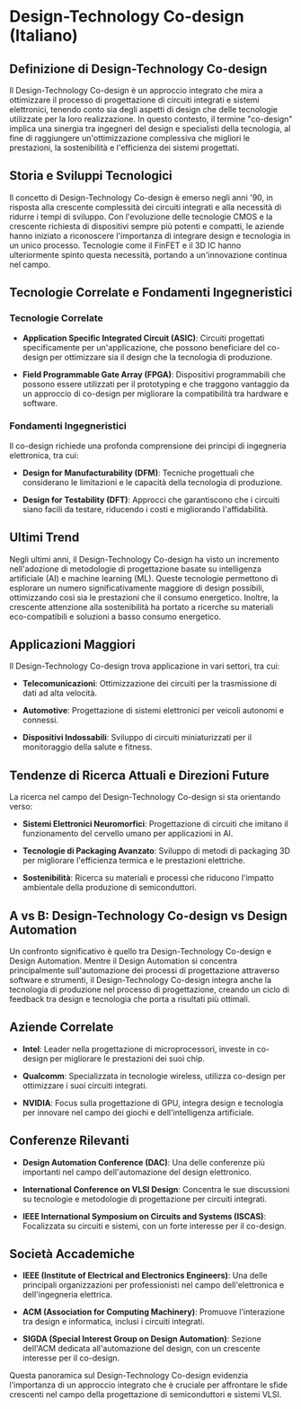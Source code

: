 # Design-Technology Co-design (Italiano)

## Definizione di Design-Technology Co-design

Il Design-Technology Co-design è un approccio integrato che mira a ottimizzare il processo di progettazione di circuiti integrati e sistemi elettronici, tenendo conto sia degli aspetti di design che delle tecnologie utilizzate per la loro realizzazione. In questo contesto, il termine "co-design" implica una sinergia tra ingegneri del design e specialisti della tecnologia, al fine di raggiungere un'ottimizzazione complessiva che migliori le prestazioni, la sostenibilità e l'efficienza dei sistemi progettati.

## Storia e Sviluppi Tecnologici

Il concetto di Design-Technology Co-design è emerso negli anni '90, in risposta alla crescente complessità dei circuiti integrati e alla necessità di ridurre i tempi di sviluppo. Con l'evoluzione delle tecnologie CMOS e la crescente richiesta di dispositivi sempre più potenti e compatti, le aziende hanno iniziato a riconoscere l'importanza di integrare design e tecnologia in un unico processo. Tecnologie come il FinFET e il 3D IC hanno ulteriormente spinto questa necessità, portando a un'innovazione continua nel campo.

## Tecnologie Correlate e Fondamenti Ingegneristici

### Tecnologie Correlate

- **Application Specific Integrated Circuit (ASIC)**: Circuiti progettati specificamente per un'applicazione, che possono beneficiare del co-design per ottimizzare sia il design che la tecnologia di produzione.
  
- **Field Programmable Gate Array (FPGA)**: Dispositivi programmabili che possono essere utilizzati per il prototyping e che traggono vantaggio da un approccio di co-design per migliorare la compatibilità tra hardware e software.

### Fondamenti Ingegneristici

Il co-design richiede una profonda comprensione dei principi di ingegneria elettronica, tra cui:

- **Design for Manufacturability (DFM)**: Tecniche progettuali che considerano le limitazioni e le capacità della tecnologia di produzione.
  
- **Design for Testability (DFT)**: Approcci che garantiscono che i circuiti siano facili da testare, riducendo i costi e migliorando l'affidabilità.

## Ultimi Trend

Negli ultimi anni, il Design-Technology Co-design ha visto un incremento nell'adozione di metodologie di progettazione basate su intelligenza artificiale (AI) e machine learning (ML). Queste tecnologie permettono di esplorare un numero significativamente maggiore di design possibili, ottimizzando così sia le prestazioni che il consumo energetico. Inoltre, la crescente attenzione alla sostenibilità ha portato a ricerche su materiali eco-compatibili e soluzioni a basso consumo energetico.

## Applicazioni Maggiori

Il Design-Technology Co-design trova applicazione in vari settori, tra cui:

- **Telecomunicazioni**: Ottimizzazione dei circuiti per la trasmissione di dati ad alta velocità.
  
- **Automotive**: Progettazione di sistemi elettronici per veicoli autonomi e connessi.
  
- **Dispositivi Indossabili**: Sviluppo di circuiti miniaturizzati per il monitoraggio della salute e fitness.

## Tendenze di Ricerca Attuali e Direzioni Future

La ricerca nel campo del Design-Technology Co-design si sta orientando verso:

- **Sistemi Elettronici Neuromorfici**: Progettazione di circuiti che imitano il funzionamento del cervello umano per applicazioni in AI.
  
- **Tecnologie di Packaging Avanzato**: Sviluppo di metodi di packaging 3D per migliorare l'efficienza termica e le prestazioni elettriche.
  
- **Sostenibilità**: Ricerca su materiali e processi che riducono l'impatto ambientale della produzione di semiconduttori.

## A vs B: Design-Technology Co-design vs Design Automation

Un confronto significativo è quello tra Design-Technology Co-design e Design Automation. Mentre il Design Automation si concentra principalmente sull'automazione dei processi di progettazione attraverso software e strumenti, il Design-Technology Co-design integra anche la tecnologia di produzione nel processo di progettazione, creando un ciclo di feedback tra design e tecnologia che porta a risultati più ottimali.

## Aziende Correlate

- **Intel**: Leader nella progettazione di microprocessori, investe in co-design per migliorare le prestazioni dei suoi chip.
  
- **Qualcomm**: Specializzata in tecnologie wireless, utilizza co-design per ottimizzare i suoi circuiti integrati.
  
- **NVIDIA**: Focus sulla progettazione di GPU, integra design e tecnologia per innovare nel campo dei giochi e dell'intelligenza artificiale.

## Conferenze Rilevanti

- **Design Automation Conference (DAC)**: Una delle conferenze più importanti nel campo dell'automazione del design elettronico.
  
- **International Conference on VLSI Design**: Concentra le sue discussioni su tecnologie e metodologie di progettazione per circuiti integrati.
  
- **IEEE International Symposium on Circuits and Systems (ISCAS)**: Focalizzata su circuiti e sistemi, con un forte interesse per il co-design.

## Società Accademiche

- **IEEE (Institute of Electrical and Electronics Engineers)**: Una delle principali organizzazioni per professionisti nel campo dell'elettronica e dell'ingegneria elettrica.
  
- **ACM (Association for Computing Machinery)**: Promuove l'interazione tra design e informatica, inclusi i circuiti integrati.
  
- **SIGDA (Special Interest Group on Design Automation)**: Sezione dell'ACM dedicata all'automazione del design, con un crescente interesse per il co-design.

Questa panoramica sul Design-Technology Co-design evidenzia l'importanza di un approccio integrato che è cruciale per affrontare le sfide crescenti nel campo della progettazione di semiconduttori e sistemi VLSI.
